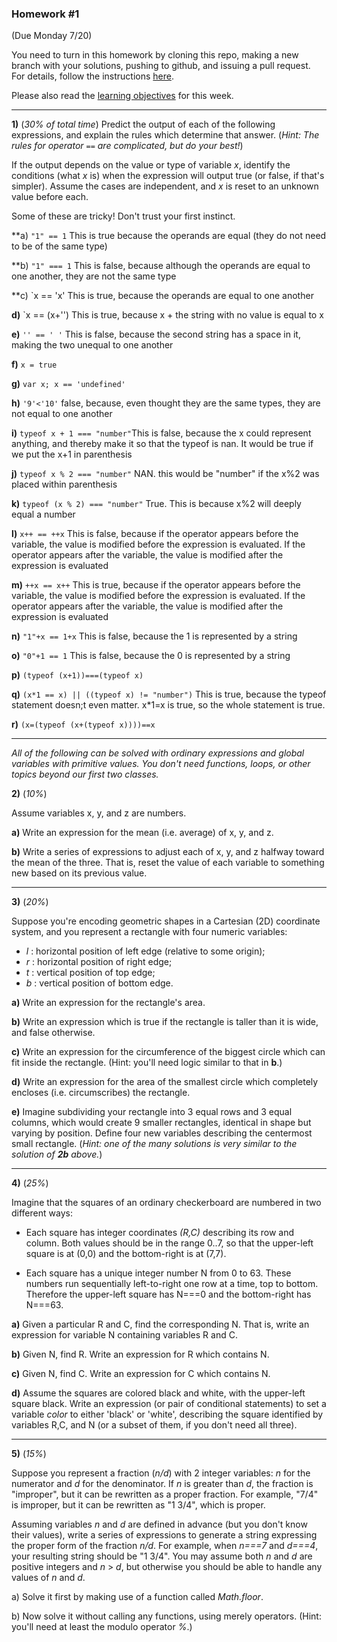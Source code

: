 ### Homework #1
(Due Monday 7/20)

You need to turn in this homework by cloning this repo, making a new branch with your solutions, pushing to github, and issuing a pull request.
For details, follow the instructions [here](http://portlandcodeschool.github.io/jse/2015/01/07/command-line-and-git-slides/#/14).

Please also read the [learning objectives](objectives.md) for this week.

---

**1)** (_30% of total time_)
Predict the output of each of the following expressions, and explain the rules which determine that answer.  (_Hint: The rules for operator `==` are complicated, but do your best!_)

If the output depends on the value or type of variable _x_, identify the conditions (what _x_ is) when the expression will output true (or false, if that's simpler).  Assume the cases are independent, and _x_ is reset to an unknown value before each.

Some of these are tricky!  Don't trust your first instinct.  


**a) `"1" == 1`
This is true because the operands are equal (they do not need to be of the same type)

**b) `"1" === 1` This is false, because although the operands are equal to one another, they are not the same type

**c) `x == 'x' This is true, because the operands are equal to one another

**d)** `x == (x+'') This is true, because x + the string with no value is equal to x

**e)** `'' == ' '` This is false, because the second string has a space in it, making the two unequal to one another

**f)** `x = true`

**g)** `var x; x == 'undefined'`

**h)** `'9'<'10'` false, because, even thought they are the same types, they are not equal to one another

**i)** `typeof x + 1 === "number"`This is false, because the x could represent anything, and thereby make it so that the typeof is nan. It would be true if we put the x+1 in parenthesis

**j)** `typeof x % 2 === "number"`
NAN. this would be "number" if the x%2 was placed within parenthesis

**k)** `typeof (x % 2) === "number"` True. This is because x%2 will deeply equal a number

**l)** `x++ == ++x`
This is false, because if the operator appears before the variable, the value is modified before the expression is evaluated. If the operator appears after the variable, the value is modified after the expression is evaluated

**m)** `++x == x++`
This is true, because if the operator appears before the variable, the value is modified before the expression is evaluated. If the operator appears after the variable, the value is modified after the expression is evaluated

**n)** `"1"+x == 1+x` This is false, because the 1 is represented by a string

**o)** `"0"+1 == 1` This is false, because the 0 is represented by a string

**p)** `(typeof (x+1))===(typeof x)`

**q)** `(x*1 == x) || ((typeof x) != "number")` This is true, because the typeof statement doesn;t even matter. x*1=x is true, so the whole statement is true.

**r)** `(x=(typeof (x+(typeof x))))==x`

---

_All of the following can be solved with ordinary expressions and global variables with primitive values.  You don't need functions, loops, or other topics beyond our first two classes._

 **2)** (_10%_)

Assume variables x, y, and z are numbers.

**a)**
Write an expression for the mean (i.e. average) of x, y, and z.

**b)**
Write a series of expressions to adjust each of x, y, and z halfway toward the mean of the three.
That is, reset the value of each variable to something new based on its previous value.

---

**3)** (_20%_)

Suppose you're encoding geometric shapes in a Cartesian (2D) coordinate system, and you represent a rectangle with four numeric variables:

- _l_ : horizontal position of left edge (relative to some origin);
- _r_ : horizontal position of right edge;
- _t_ : vertical position of top edge;
- _b_ : vertical position of bottom edge.

**a)**
Write an expression for the rectangle's area.

**b)**
Write an expression which is true if the rectangle is taller than it is wide, and false otherwise.

**c)**
Write an expression for the circumference of the biggest circle which can fit inside the rectangle.  (Hint: you'll need logic similar to that in **b**.)

**d)**
Write an expression for the area of the smallest circle which completely encloses (i.e. circumscribes) the rectangle.

**e)**
Imagine subdividing your rectangle into 3 equal rows and 3 equal columns, which would create 9 smaller rectangles, identical in shape but varying by position.
Define four new variables describing the centermost small rectangle.
(_Hint: one of the many solutions is very similar to the solution of **2b** above._)

---

**4)** (_25%_)

Imagine that the squares of an ordinary checkerboard are numbered in two different ways:

* Each square has integer coordinates _(R,C)_ describing its row and column.  Both values should be in the range 0..7, so that the upper-left square is at (0,0) and the bottom-right is at (7,7).

* Each square has a unique integer number N from 0 to 63.  These numbers run sequentially left-to-right one row at a time, top to bottom.  Therefore the upper-left square has N===0 and the bottom-right has N===63.

**a)**  Given a particular R and C, find the corresponding N.  That is, write an expression for variable N containing variables R and C.

**b)**  Given N, find R.  Write an expression for R which contains N.

**c)**  Given N, find C.  Write an expression for C which contains N.

**d)**  Assume the squares are colored black and white, with the upper-left square black.
Write an expression (or pair of conditional statements) to set a variable _color_ to either 'black' or 'white', describing the square identified by variables R,C, and N (or a subset of them, if you don't need all three).

---

**5)** (_15%_)

Suppose you represent a fraction (_n/d_) with 2 integer variables: _n_ for the numerator and _d_ for the denominator.
If _n_ is greater than _d_, the fraction is "improper", but it can be rewritten as a proper fraction.  For example, "7/4" is improper, but it can be rewritten as "1 3/4", which is proper.

Assuming variables _n_ and _d_ are defined in advance (but you don't know their values), write a series of expressions to generate a string expressing the proper form of the fraction _n/d_.  For example, when _n===7_ and _d===4_, your resulting string should be "1 3/4".  You may assume both _n_ and _d_ are positive integers and _n_ > _d_, but otherwise you should be able to handle any values of _n_ and _d_.

a) Solve it first by making use of a function called _Math.floor_.

b) Now solve it without calling any functions, using merely operators.  (Hint: you'll need at least the modulo operator _%_.)
